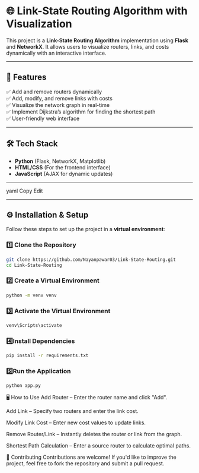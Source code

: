 # 🌐 Link-State Routing Algorithm with Visualization

This project is a **Link-State Routing Algorithm** implementation using **Flask** and **NetworkX**. It allows users to visualize routers, links, and costs dynamically with an interactive interface.

---

## 🚀 Features
✅ Add and remove routers dynamically  
✅ Add, modify, and remove links with costs  
✅ Visualize the network graph in real-time  
✅ Implement Dijkstra’s algorithm for finding the shortest path  
✅ User-friendly web interface  

---

## 🛠️ Tech Stack
- **Python** (Flask, NetworkX, Matplotlib)
- **HTML/CSS** (For the frontend interface)
- **JavaScript** (AJAX for dynamic updates)

---


yaml
Copy
Edit

---

## ⚙️ Installation & Setup

Follow these steps to set up the project in a **virtual environment**:

### 1️⃣ **Clone the Repository**
```bash
git clone https://github.com/Nayanpawar03/Link-State-Routing.git
cd Link-State-Routing
```
### 2️⃣ **Create a Virtual Environment**
```bash
python -m venv venv
```
### 3️⃣ **Activate the Virtual Environment**
```bash
venv\Scripts\activate
```
### 4️⃣**Install Dependencies**
```bash
pip install -r requirements.txt
```
### 5️⃣**Run the Application**
```bash
python app.py
```
🖥️ How to Use
Add Router – Enter the router name and click "Add".

Add Link – Specify two routers and enter the link cost.

Modify Link Cost – Enter new cost values to update links.

Remove Router/Link – Instantly deletes the router or link from the graph.

Shortest Path Calculation – Enter a source router to calculate optimal paths.

🤝 Contributing
Contributions are welcome! If you'd like to improve the project, feel free to fork the repository and submit a pull request.
